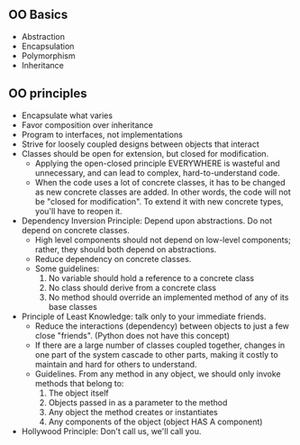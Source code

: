 ## OO Basics

* Abstraction
* Encapsulation
* Polymorphism
* Inheritance

## OO principles
* Encapsulate what varies
* Favor composition over inheritance
* Program to interfaces, not implementations
* Strive for loosely coupled designs between objects that interact
* Classes should be open for extension, but closed for modification.
    - Applying the open-closed principle EVERYWHERE is wasteful and unnecessary, and can lead to complex, hard-to-understand code.
    - When the code uses a lot of concrete classes, it has to be changed as new concrete classes are added. In other
      words, the code will not be "closed for modification". To extend it with new concrete types, you'll have to reopen
      it.
* Dependency Inversion Principle: Depend upon abstractions. Do not depend on concrete classes.
    - High level components should not depend on low-level components; rather, they should both depend on abstractions.
    - Reduce dependency on concrete classes.
    - Some guidelines:
        1. No variable should hold a reference to a concrete class
        1. No class should derive from a concrete class
        1. No method should override an implemented method of any of its base classes
* Principle of Least Knowledge: talk only to your immediate friends.
    - Reduce the interactions (dependency) between objects to just a few close "friends". (Python does not have this
      concept)
    - If there are a large number of classes coupled together, changes in one part of the system cascade to other parts,
      making it costly to maintain and hard for others to understand.
    - Guidelines. From any method in any object, we should only invoke methods that belong to:
        1. The object itself
        1. Objects passed in as a parameter to the method
        1. Any object the method creates or instantiates
        1. Any components of the object (object HAS A component)
* Hollywood Principle: Don't call us, we'll call you.
